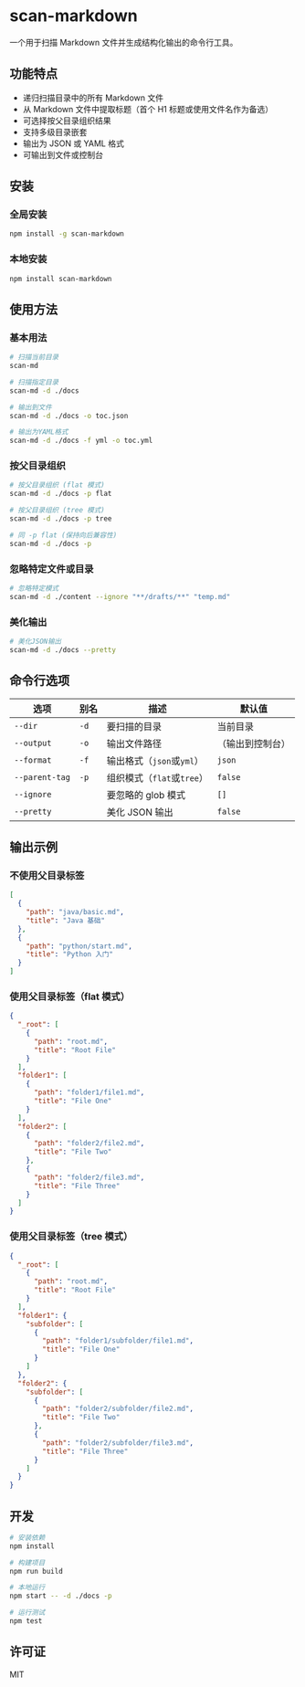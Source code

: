 # scan-markdown

一个用于扫描 Markdown 文件并生成结构化输出的命令行工具。

## 功能特点

- 递归扫描目录中的所有 Markdown 文件
- 从 Markdown 文件中提取标题（首个 H1 标题或使用文件名作为备选）
- 可选择按父目录组织结果
- 支持多级目录嵌套
- 输出为 JSON 或 YAML 格式
- 可输出到文件或控制台

## 安装

### 全局安装

```bash
npm install -g scan-markdown
```

### 本地安装

```bash
npm install scan-markdown
```

## 使用方法

### 基本用法

```bash
# 扫描当前目录
scan-md

# 扫描指定目录
scan-md -d ./docs

# 输出到文件
scan-md -d ./docs -o toc.json

# 输出为YAML格式
scan-md -d ./docs -f yml -o toc.yml
```

### 按父目录组织

```bash
# 按父目录组织 (flat 模式)
scan-md -d ./docs -p flat

# 按父目录组织 (tree 模式)
scan-md -d ./docs -p tree

# 同 -p flat (保持向后兼容性)
scan-md -d ./docs -p
```

### 忽略特定文件或目录

```bash
# 忽略特定模式
scan-md -d ./content --ignore "**/drafts/**" "temp.md"
```

### 美化输出

```bash
# 美化JSON输出
scan-md -d ./docs --pretty
```

## 命令行选项

| 选项           | 别名 | 描述                       | 默认值           |
| -------------- | ---- | -------------------------- | ---------------- |
| `--dir`        | `-d` | 要扫描的目录               | 当前目录         |
| `--output`     | `-o` | 输出文件路径               | （输出到控制台） |
| `--format`     | `-f` | 输出格式（`json`或`yml`）  | `json`           |
| `--parent-tag` | `-p` | 组织模式（`flat`或`tree`） | `false`          |
| `--ignore`     |      | 要忽略的 glob 模式         | `[]`             |
| `--pretty`     |      | 美化 JSON 输出             | `false`          |

## 输出示例

### 不使用父目录标签

```json
[
  {
    "path": "java/basic.md",
    "title": "Java 基础"
  },
  {
    "path": "python/start.md",
    "title": "Python 入门"
  }
]
```

### 使用父目录标签（flat 模式）

```json
{
  "_root": [
    {
      "path": "root.md",
      "title": "Root File"
    }
  ],
  "folder1": [
    {
      "path": "folder1/file1.md",
      "title": "File One"
    }
  ],
  "folder2": [
    {
      "path": "folder2/file2.md",
      "title": "File Two"
    },
    {
      "path": "folder2/file3.md",
      "title": "File Three"
    }
  ]
}
```

### 使用父目录标签（tree 模式）

```json
{
  "_root": [
    {
      "path": "root.md",
      "title": "Root File"
    }
  ],
  "folder1": {
    "subfolder": [
      {
        "path": "folder1/subfolder/file1.md",
        "title": "File One"
      }
    ]
  },
  "folder2": {
    "subfolder": [
      {
        "path": "folder2/subfolder/file2.md",
        "title": "File Two"
      },
      {
        "path": "folder2/subfolder/file3.md",
        "title": "File Three"
      }
    ]
  }
}
```

## 开发

```bash
# 安装依赖
npm install

# 构建项目
npm run build

# 本地运行
npm start -- -d ./docs -p

# 运行测试
npm test
```

## 许可证

MIT
